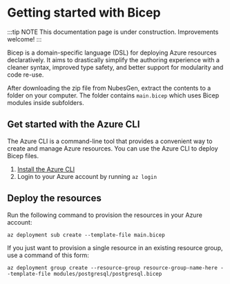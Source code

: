 # Getting started with Bicep

:::tip NOTE
This documentation page is under construction. Improvements welcome!
:::

Bicep is a domain-specific language (DSL) for deploying Azure resources declaratively. It aims to drastically simplify the authoring experience with a cleaner syntax, improved type safety, and better support for modularity and code re-use.

After downloading the zip file from NubesGen, extract the contents to a folder on your computer. The folder contains `main.bicep` which uses Bicep modules inside subfolders.

## Get started with the Azure CLI

The Azure CLI is a command-line tool that provides a convenient way to create and manage Azure resources. You can use the Azure CLI to deploy Bicep files.

1. [Install the Azure CLI](https://docs.microsoft.com/cli/azure/install-azure-cli)
2. Login to your Azure account by running `az login`

## Deploy the resources

Run the following command to provision the resources in your Azure account:

```
az deployment sub create --template-file main.bicep
```

If you just want to provision a single resource in an existing resource group, use a command of this form:

```
az deployment group create --resource-group resource-group-name-here --template-file modules/postgresql/postgresql.bicep
```